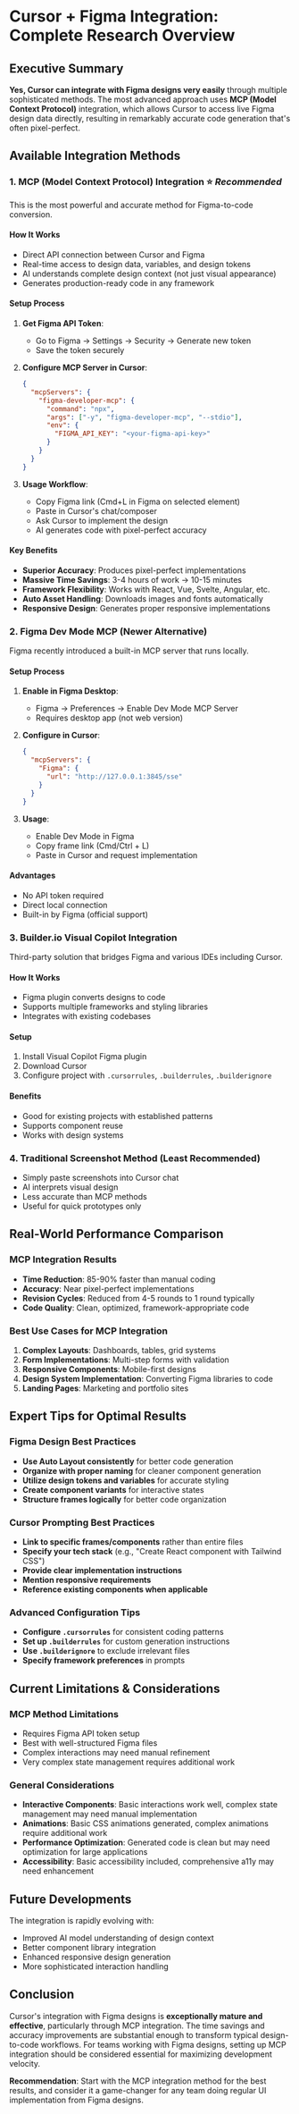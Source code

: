 # Cursor + Figma Integration: Complete Research Overview

## Executive Summary

**Yes, Cursor can integrate with Figma designs very easily** through multiple sophisticated methods. The most advanced approach uses **MCP (Model Context Protocol)** integration, which allows Cursor to access live Figma design data directly, resulting in remarkably accurate code generation that's often pixel-perfect.

## Available Integration Methods

### 1. **MCP (Model Context Protocol) Integration** ⭐ *Recommended*

This is the most powerful and accurate method for Figma-to-code conversion.

#### How It Works
- Direct API connection between Cursor and Figma
- Real-time access to design data, variables, and design tokens
- AI understands complete design context (not just visual appearance)
- Generates production-ready code in any framework

#### Setup Process
1. **Get Figma API Token**: 
   - Go to Figma → Settings → Security → Generate new token
   - Save the token securely

2. **Configure MCP Server in Cursor**:
   ```json
   {
     "mcpServers": {
       "figma-developer-mcp": {
         "command": "npx",
         "args": ["-y", "figma-developer-mcp", "--stdio"],
         "env": {
           "FIGMA_API_KEY": "<your-figma-api-key>"
         }
       }
     }
   }
   ```

3. **Usage Workflow**:
   - Copy Figma link (Cmd+L in Figma on selected element)
   - Paste in Cursor's chat/composer
   - Ask Cursor to implement the design
   - AI generates code with pixel-perfect accuracy

#### Key Benefits
- **Superior Accuracy**: Produces pixel-perfect implementations
- **Massive Time Savings**: 3-4 hours of work → 10-15 minutes
- **Framework Flexibility**: Works with React, Vue, Svelte, Angular, etc.
- **Auto Asset Handling**: Downloads images and fonts automatically
- **Responsive Design**: Generates proper responsive implementations

### 2. **Figma Dev Mode MCP** (Newer Alternative)

Figma recently introduced a built-in MCP server that runs locally.

#### Setup Process
1. **Enable in Figma Desktop**:
   - Figma → Preferences → Enable Dev Mode MCP Server
   - Requires desktop app (not web version)

2. **Configure in Cursor**:
   ```json
   {
     "mcpServers": {
       "Figma": {
         "url": "http://127.0.0.1:3845/sse"
       }
     }
   }
   ```

3. **Usage**:
   - Enable Dev Mode in Figma
   - Copy frame link (Cmd/Ctrl + L)
   - Paste in Cursor and request implementation

#### Advantages
- No API token required
- Direct local connection
- Built-in by Figma (official support)

### 3. **Builder.io Visual Copilot Integration**

Third-party solution that bridges Figma and various IDEs including Cursor.

#### How It Works
- Figma plugin converts designs to code
- Supports multiple frameworks and styling libraries
- Integrates with existing codebases

#### Setup
1. Install Visual Copilot Figma plugin
2. Download Cursor
3. Configure project with `.cursorrules`, `.builderrules`, `.builderignore`

#### Benefits
- Good for existing projects with established patterns
- Supports component reuse
- Works with design systems

### 4. **Traditional Screenshot Method** (Least Recommended)

- Simply paste screenshots into Cursor chat
- AI interprets visual design
- Less accurate than MCP methods
- Useful for quick prototypes only

## Real-World Performance Comparison

### MCP Integration Results
- **Time Reduction**: 85-90% faster than manual coding
- **Accuracy**: Near pixel-perfect implementations
- **Revision Cycles**: Reduced from 4-5 rounds to 1 round typically
- **Code Quality**: Clean, optimized, framework-appropriate code

### Best Use Cases for MCP Integration
1. **Complex Layouts**: Dashboards, tables, grid systems
2. **Form Implementations**: Multi-step forms with validation
3. **Responsive Components**: Mobile-first designs
4. **Design System Implementation**: Converting Figma libraries to code
5. **Landing Pages**: Marketing and portfolio sites

## Expert Tips for Optimal Results

### Figma Design Best Practices
- **Use Auto Layout consistently** for better code generation
- **Organize with proper naming** for cleaner component generation
- **Utilize design tokens and variables** for accurate styling
- **Create component variants** for interactive states
- **Structure frames logically** for better code organization

### Cursor Prompting Best Practices
- **Link to specific frames/components** rather than entire files
- **Specify your tech stack** (e.g., "Create React component with Tailwind CSS")
- **Provide clear implementation instructions**
- **Mention responsive requirements**
- **Reference existing components when applicable**

### Advanced Configuration Tips
- **Configure `.cursorrules`** for consistent coding patterns
- **Set up `.builderrules`** for custom generation instructions
- **Use `.builderignore`** to exclude irrelevant files
- **Specify framework preferences** in prompts

## Current Limitations & Considerations

### MCP Method Limitations
- Requires Figma API token setup
- Best with well-structured Figma files
- Complex interactions may need manual refinement
- Very complex state management requires additional work

### General Considerations
- **Interactive Components**: Basic interactions work well, complex state management may need manual implementation
- **Animations**: Basic CSS animations generated, complex animations require additional work
- **Performance Optimization**: Generated code is clean but may need optimization for large applications
- **Accessibility**: Basic accessibility included, comprehensive a11y may need enhancement

## Future Developments

The integration is rapidly evolving with:
- Improved AI model understanding of design context
- Better component library integration
- Enhanced responsive design generation
- More sophisticated interaction handling

## Conclusion

Cursor's integration with Figma designs is **exceptionally mature and effective**, particularly through MCP integration. The time savings and accuracy improvements are substantial enough to transform typical design-to-code workflows. For teams working with Figma designs, setting up MCP integration should be considered essential for maximizing development velocity.

**Recommendation**: Start with the MCP integration method for the best results, and consider it a game-changer for any team doing regular UI implementation from Figma designs.